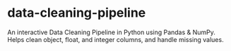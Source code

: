# data-cleaning-pipeline
An interactive Data Cleaning Pipeline in Python using Pandas &amp; NumPy.  Helps clean object, float, and integer columns, and handle missing values.

